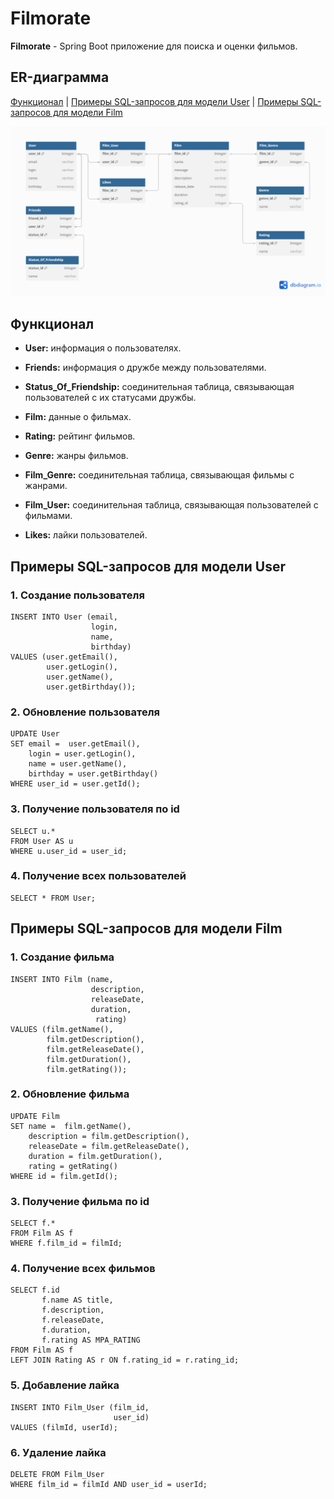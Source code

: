 # Filmorate

**Filmorate** -  Spring Boot приложение для поиска и оценки фильмов.

## ER-диаграмма

[Функционал](#функционал) | [Примеры SQL-запросов для модели User](#примеры-sql-запросов-для-модели-user) | 
[Примеры SQL-запросов для модели Film](#примеры-sql-запросов-для-модели-film)

![Схема базы данных](assets/images/filmorate.png)

## Функционал

 - **User:** информация о пользователях.

 - **Friends:** информация о дружбе между пользователями.

 - **Status_Of_Friendship:** соединительная таблица, связывающая пользователей с их статусами дружбы.

 - **Film:** данные о фильмах.

 - **Rating:** рейтинг фильмов.

 - **Genre:** жанры фильмов.

 - **Film_Genre:** соединительная таблица, связывающая фильмы с жанрами.

 - **Film_User:** соединительная таблица, связывающая пользователей с фильмами.

 - **Likes:** лайки пользователей.
 

## Примеры SQL-запросов для модели User 

### 1. Создание пользователя

```
INSERT INTO User (email, 
                  login, 
                  name, 
                  birthday)
VALUES (user.getEmail(), 
        user.getLogin(), 
        user.getName(), 
        user.getBirthday());
```

### 2. Обновление пользователя

```
UPDATE User 
SET email =  user.getEmail(), 
    login = user.getLogin(), 
    name = user.getName(), 
    birthday = user.getBirthday()
WHERE user_id = user.getId();
```

### 3. Получение пользователя по id

```
SELECT u.*
FROM User AS u
WHERE u.user_id = user_id;
```

### 4. Получение всех пользователей

```
SELECT * FROM User;
```

## Примеры SQL-запросов для модели Film

### 1. Создание фильма

```
INSERT INTO Film (name, 
                  description, 
                  releaseDate, 
                  duration,
                   rating)
VALUES (film.getName(), 
        film.getDescription(), 
        film.getReleaseDate(), 
        film.getDuration(), 
        film.getRating());
```

### 2. Обновление фильма

```
UPDATE Film 
SET name =  film.getName(), 
    description = film.getDescription(), 
    releaseDate = film.getReleaseDate(), 
    duration = film.getDuration(),
    rating = getRating()
WHERE id = film.getId();
```

### 3. Получение фильма по id

```
SELECT f.*
FROM Film AS f
WHERE f.film_id = filmId;
```

### 4. Получение всех фильмов

```
SELECT f.id
       f.name AS title,
       f.description,
       f.releaseDate,
       f.duration,
       f.rating AS MPA_RATING
FROM Film AS f
LEFT JOIN Rating AS r ON f.rating_id = r.rating_id;
```

### 5. Добавление лайка

```
INSERT INTO Film_User (film_id,
                       user_id)
VALUES (filmId, userId);
```

### 6. Удаление лайка

```
DELETE FROM Film_User
WHERE film_id = filmId AND user_id = userId;
```